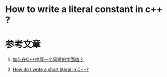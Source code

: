 
How to write a literal constant in c++ ?
==========================================

# 参考文章

1. [如何在C++中写一个简短的字面值？](https://gxnotes.com/article/24383.html)

2. [How do I write a short literal in C++?](https://stackoverflow.com/questions/208433/how-do-i-write-a-short-literal-in-c?answertab=votes)

